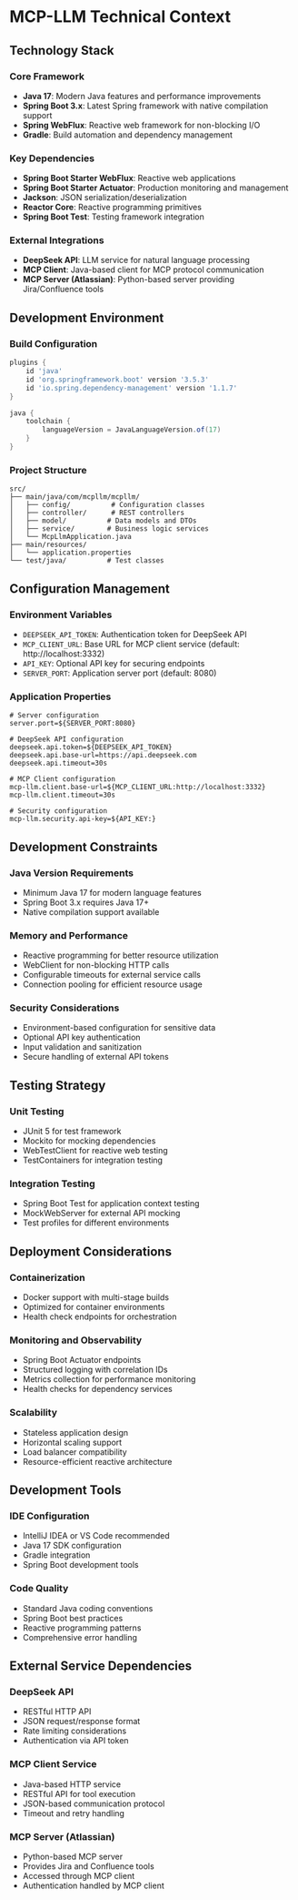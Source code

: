 # MCP-LLM Technical Context

## Technology Stack

### Core Framework
- **Java 17**: Modern Java features and performance improvements
- **Spring Boot 3.x**: Latest Spring framework with native compilation support
- **Spring WebFlux**: Reactive web framework for non-blocking I/O
- **Gradle**: Build automation and dependency management

### Key Dependencies
- **Spring Boot Starter WebFlux**: Reactive web applications
- **Spring Boot Starter Actuator**: Production monitoring and management
- **Jackson**: JSON serialization/deserialization
- **Reactor Core**: Reactive programming primitives
- **Spring Boot Test**: Testing framework integration

### External Integrations
- **DeepSeek API**: LLM service for natural language processing
- **MCP Client**: Java-based client for MCP protocol communication
- **MCP Server (Atlassian)**: Python-based server providing Jira/Confluence tools

## Development Environment

### Build Configuration
```gradle
plugins {
    id 'java'
    id 'org.springframework.boot' version '3.5.3'
    id 'io.spring.dependency-management' version '1.1.7'
}

java {
    toolchain {
        languageVersion = JavaLanguageVersion.of(17)
    }
}
```

### Project Structure
```
src/
├── main/java/com/mcpllm/mcpllm/
│   ├── config/          # Configuration classes
│   ├── controller/      # REST controllers
│   ├── model/          # Data models and DTOs
│   ├── service/        # Business logic services
│   └── McpLlmApplication.java
├── main/resources/
│   └── application.properties
└── test/java/          # Test classes
```

## Configuration Management

### Environment Variables
- `DEEPSEEK_API_TOKEN`: Authentication token for DeepSeek API
- `MCP_CLIENT_URL`: Base URL for MCP client service (default: http://localhost:3332)
- `API_KEY`: Optional API key for securing endpoints
- `SERVER_PORT`: Application server port (default: 8080)

### Application Properties
```properties
# Server configuration
server.port=${SERVER_PORT:8080}

# DeepSeek API configuration
deepseek.api.token=${DEEPSEEK_API_TOKEN}
deepseek.api.base-url=https://api.deepseek.com
deepseek.api.timeout=30s

# MCP Client configuration
mcp-llm.client.base-url=${MCP_CLIENT_URL:http://localhost:3332}
mcp-llm.client.timeout=30s

# Security configuration
mcp-llm.security.api-key=${API_KEY:}
```

## Development Constraints

### Java Version Requirements
- Minimum Java 17 for modern language features
- Spring Boot 3.x requires Java 17+
- Native compilation support available

### Memory and Performance
- Reactive programming for better resource utilization
- WebClient for non-blocking HTTP calls
- Configurable timeouts for external service calls
- Connection pooling for efficient resource usage

### Security Considerations
- Environment-based configuration for sensitive data
- Optional API key authentication
- Input validation and sanitization
- Secure handling of external API tokens

## Testing Strategy

### Unit Testing
- JUnit 5 for test framework
- Mockito for mocking dependencies
- WebTestClient for reactive web testing
- TestContainers for integration testing

### Integration Testing
- Spring Boot Test for application context testing
- MockWebServer for external API mocking
- Test profiles for different environments

## Deployment Considerations

### Containerization
- Docker support with multi-stage builds
- Optimized for container environments
- Health check endpoints for orchestration

### Monitoring and Observability
- Spring Boot Actuator endpoints
- Structured logging with correlation IDs
- Metrics collection for performance monitoring
- Health checks for dependency services

### Scalability
- Stateless application design
- Horizontal scaling support
- Load balancer compatibility
- Resource-efficient reactive architecture

## Development Tools

### IDE Configuration
- IntelliJ IDEA or VS Code recommended
- Java 17 SDK configuration
- Gradle integration
- Spring Boot development tools

### Code Quality
- Standard Java coding conventions
- Spring Boot best practices
- Reactive programming patterns
- Comprehensive error handling

## External Service Dependencies

### DeepSeek API
- RESTful HTTP API
- JSON request/response format
- Rate limiting considerations
- Authentication via API token

### MCP Client Service
- Java-based HTTP service
- RESTful API for tool execution
- JSON-based communication protocol
- Timeout and retry handling

### MCP Server (Atlassian)
- Python-based MCP server
- Provides Jira and Confluence tools
- Accessed through MCP client
- Authentication handled by MCP client

